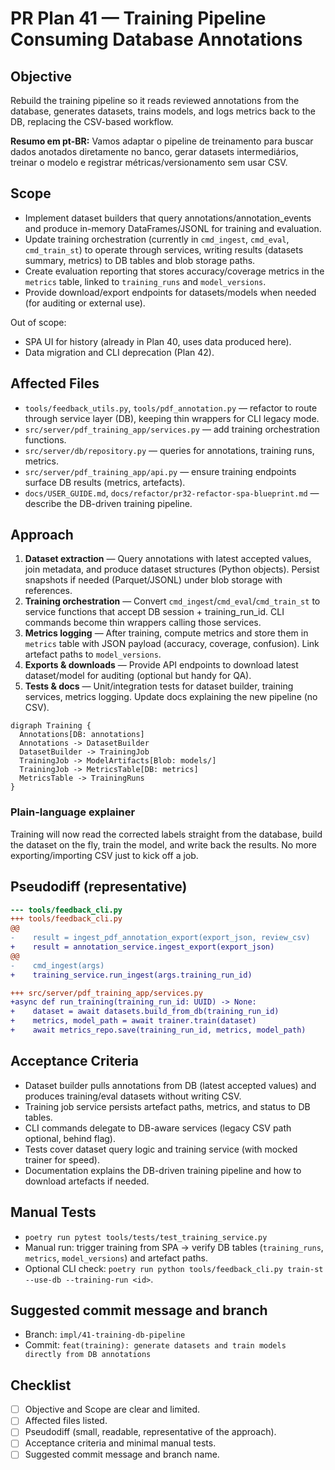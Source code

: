 # PR Plan 41 — Training Pipeline Consuming Database Annotations

## Objective
Rebuild the training pipeline so it reads reviewed annotations from the database, generates datasets, trains models, and logs metrics back to the DB, replacing the CSV-based workflow.

**Resumo em pt-BR:** Vamos adaptar o pipeline de treinamento para buscar dados anotados diretamente no banco, gerar datasets intermediários, treinar o modelo e registrar métricas/versionamento sem usar CSV.

## Scope
- Implement dataset builders that query annotations/annotation_events and produce in-memory DataFrames/JSONL for training and evaluation.
- Update training orchestration (currently in `cmd_ingest`, `cmd_eval`, `cmd_train_st`) to operate through services, writing results (datasets summary, metrics) to DB tables and blob storage paths.
- Create evaluation reporting that stores accuracy/coverage metrics in the `metrics` table, linked to `training_runs` and `model_versions`.
- Provide download/export endpoints for datasets/models when needed (for auditing or external use).

Out of scope:
- SPA UI for history (already in Plan 40, uses data produced here).
- Data migration and CLI deprecation (Plan 42).

## Affected Files
- `tools/feedback_utils.py`, `tools/pdf_annotation.py` — refactor to route through service layer (DB), keeping thin wrappers for CLI legacy mode.
- `src/server/pdf_training_app/services.py` — add training orchestration functions.
- `src/server/db/repository.py` — queries for annotations, training runs, metrics.
- `src/server/pdf_training_app/api.py` — ensure training endpoints surface DB results (metrics, artefacts).
- `docs/USER_GUIDE.md`, `docs/refactor/pr32-refactor-spa-blueprint.md` — describe the DB-driven training pipeline.

## Approach
1. **Dataset extraction** — Query annotations with latest accepted values, join metadata, and produce dataset structures (Python objects). Persist snapshots if needed (Parquet/JSONL) under blob storage with references.
2. **Training orchestration** — Convert `cmd_ingest`/`cmd_eval`/`cmd_train_st` to service functions that accept DB session + training_run_id. CLI commands become thin wrappers calling those services.
3. **Metrics logging** — After training, compute metrics and store them in `metrics` table with JSON payload (accuracy, coverage, confusion). Link artefact paths to `model_versions`.
4. **Exports & downloads** — Provide API endpoints to download latest dataset/model for auditing (optional but handy for QA).
5. **Tests & docs** — Unit/integration tests for dataset builder, training services, metrics logging. Update docs explaining the new pipeline (no CSV).

```mermaid
digraph Training {
  Annotations[DB: annotations]
  Annotations -> DatasetBuilder
  DatasetBuilder -> TrainingJob
  TrainingJob -> ModelArtifacts[Blob: models/]
  TrainingJob -> MetricsTable[DB: metrics]
  MetricsTable -> TrainingRuns
}
```

### Plain-language explainer
Training will now read the corrected labels straight from the database, build the dataset on the fly, train the model, and write back the results. No more exporting/importing CSV just to kick off a job.

## Pseudodiff (representative)
```diff
--- tools/feedback_cli.py
+++ tools/feedback_cli.py
@@
-    result = ingest_pdf_annotation_export(export_json, review_csv)
+    result = annotation_service.ingest_export(export_json)
@@
-    cmd_ingest(args)
+    training_service.run_ingest(args.training_run_id)

+++ src/server/pdf_training_app/services.py
+async def run_training(training_run_id: UUID) -> None:
+    dataset = await datasets.build_from_db(training_run_id)
+    metrics, model_path = await trainer.train(dataset)
+    await metrics_repo.save(training_run_id, metrics, model_path)
```

## Acceptance Criteria
- Dataset builder pulls annotations from DB (latest accepted values) and produces training/eval datasets without writing CSV.
- Training job service persists artefact paths, metrics, and status to DB tables.
- CLI commands delegate to DB-aware services (legacy CSV path optional, behind flag).
- Tests cover dataset query logic and training service (with mocked trainer for speed).
- Documentation explains the DB-driven training pipeline and how to download artefacts if needed.

## Manual Tests
- `poetry run pytest tools/tests/test_training_service.py`
- Manual run: trigger training from SPA → verify DB tables (`training_runs`, `metrics`, `model_versions`) and artefact paths.
- Optional CLI check: `poetry run python tools/feedback_cli.py train-st --use-db --training-run <id>`.

## Suggested commit message and branch
- Branch: `impl/41-training-db-pipeline`
- Commit: `feat(training): generate datasets and train models directly from DB annotations`

## Checklist
- [ ] Objective and Scope are clear and limited.
- [ ] Affected files listed.
- [ ] Pseudodiff (small, readable, representative of the approach).
- [ ] Acceptance criteria and minimal manual tests.
- [ ] Suggested commit message and branch name.
